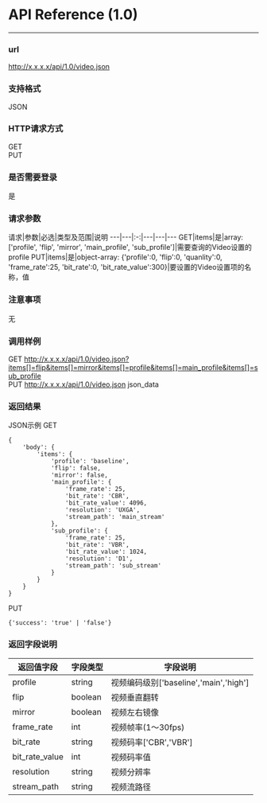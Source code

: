 # API Reference (1.0)
---

### url
http://x.x.x.x/api/1.0/video.json

### 支持格式
JSON

### HTTP请求方式
GET  
PUT

### 是否需要登录
是

### 请求参数
 请求|参数|必选|类型及范围|说明
---|---|:-:|---|---|---
GET|items|是|array: ['profile', 'flip', 'mirror', 'main_profile', 'sub_profile']|需要查询的Video设置的profile
PUT|items|是|object-array: {'profile':0, 'flip':0, 'quanlity':0, 'frame_rate':25, 'bit_rate':0, 'bit_rate_value':300}|要设置的Video设置项的名称，值

### 注意事项
无

### 调用样例
GET http://x.x.x.x/api/1.0/video.json?items[]=flip&items[]=mirror&items[]=profile&items[]=main_profile&items[]=sub_profile  
PUT http://x.x.x.x/api/1.0/video.json json_data

### 返回结果
JSON示例 
GET

	{
		'body': {
			'items': {
				'profile': 'baseline',
				'flip': false,
				'mirror': false,
				'main_profile': {
					'frame_rate': 25,
					'bit_rate': 'CBR',
					'bit_rate_value': 4096,
					'resolution': 'UXGA',
					'stream_path': 'main_stream'
				},
				'sub_profile': {
					'frame_rate': 25,
					'bit_rate': 'VBR',
					'bit_rate_value': 1024,
					'resolution': 'D1',
					'stream_path': 'sub_stream'
				}
			}
		}
	}
	
PUT

	{'success': 'true' | 'false'}
	
### 返回字段说明
返回值字段|字段类型|字段说明
---|---|---
profile|string|视频编码级别['baseline','main','high']
flip|boolean|视频垂直翻转
mirror|boolean|视频左右镜像
frame_rate|int|视频帧率(1～30fps)
bit_rate|string|视频码率['CBR','VBR']
bit_rate_value|int|视频码率值
resolution|string|视频分辨率
stream_path|string|视频流路径

